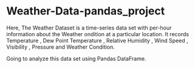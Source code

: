 # Weather-Data-pandas_project
Here, The Weather Dataset is a time-series data set with per-hour information about the Weather ondition at a particular location.
It records Temperature , Dew Point Temperature , Relative Humidity , Wind Speed , Visibility , Pressure and Weather Condition.  

Going to analyze this data set using Pandas DataFrame.

